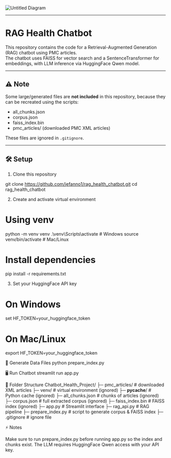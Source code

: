 
![Untitled Diagram](https://github.com/user-attachments/assets/a8f8c08b-5d55-45e2-9130-4f4869abddb7)

---

# RAG Health Chatbot
This repository contains the code for a Retrieval-Augmented Generation (RAG) chatbot using PMC articles.  
The chatbot uses FAISS for vector search and a SentenceTransformer for embeddings, with LLM inference via HuggingFace Qwen model.

---

## ⚠️ Note

Some large/generated files are **not included** in this repository, because they can be recreated using the scripts:

- all_chunks.json
- corpus.json
- faiss_index.bin
- pmc_articles/ (downloaded PMC XML articles)

These files are ignored in `.gitignore`.

---

## 🛠 Setup

1. Clone this repository

git clone https://github.com/jefanno1/rag_health_chatbot.git
cd rag_health_chatbot

2. Create and activate virtual environment
# Using venv
python -m venv venv
.\venv\Scripts\activate      # Windows
source venv/bin/activate     # Mac/Linux

# Install dependencies
pip install -r requirements.txt

3. Set your HuggingFace API key
# On Windows
set HF_TOKEN=your_huggingface_token

# On Mac/Linux
export HF_TOKEN=your_huggingface_token

📂 Generate Data Files
python prepare_index.py

🖥 Run Chatbot
streamlit run app.py

📁 Folder Structure
Chatbot_Health_Project/
├─ pmc_articles/       # downloaded XML articles
├─ venv/               # virtual environment (ignored)
├─ __pycache__/        # Python cache (ignored)
├─ all_chunks.json     # chunks of articles (ignored)
├─ corpus.json         # full extracted corpus (ignored)
├─ faiss_index.bin     # FAISS index (ignored)
├─ app.py              # Streamlit interface
├─ rag_api.py          # RAG pipeline
├─ prepare_index.py    # script to generate corpus & FAISS index
├─ .gitignore          # ignore file

⚡ Notes

Make sure to run prepare_index.py before running app.py so the index and chunks exist.
The LLM requires HuggingFace Qwen access with your API key.

